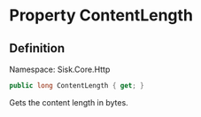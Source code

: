 # Property ContentLength

## Definition
Namespace: Sisk.Core.Http

```csharp
public long ContentLength { get; }
```

Gets the content length in bytes.

